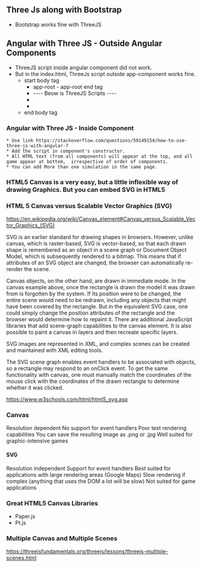 


## Three Js along with Bootstrap

   * Bootstrap works fine with ThreeJS
   
## Angular with Three JS - Outside Angular Components
   * ThreeJS script inside angular component did not work.
   * But in the index.html, ThreeJs script outside app-component works fine.
       * start body tag
          * app-root - app-root end tag
           * ---- Beow is ThreeJS Scripts ----
           * <script src="https://threejs.org/build/three.js"></script>
           * <script>
              const scene = new THREE.Scene();
              const camera = new THREE.PerspectiveCamera( 75, window.innerWidth / window.innerHeight, 0.1, 1000 );
              ### --- Full script below ----
           * </script>
       *  end body tag
       
### Angular with Three JS - Inside Component

    * Use link https://stackoverflow.com/questions/59149154/how-to-use-three-js-with-angular-7
    * Add the script in component's constructor.
    * All HTML text (from all components) will appear at the top, and all game appear at bottom,  irrespective of order of components. 
    * You can add More than one simulation in the same page.

### HTML5 Canvas is a very easy, but a little inflexible way of drawing Graphics. But you can embed SVG in HTML5 

### HTML 5 Canvas versus Scalable Vector Graphics (SVG)

https://en.wikipedia.org/wiki/Canvas_element#Canvas_versus_Scalable_Vector_Graphics_(SVG)

SVG is an earlier standard for drawing shapes in browsers. However, unlike canvas, which is raster-based, SVG is vector-based, so that each drawn shape is remembered as an object in a scene graph or Document Object Model, which is subsequently rendered to a bitmap. This means that if attributes of an SVG object are changed, the browser can automatically re-render the scene.

Canvas objects, on the other hand, are drawn in immediate mode. In the canvas example above, once the rectangle is drawn the model it was drawn from is forgotten by the system. If its position were to be changed, the entire scene would need to be redrawn, including any objects that might have been covered by the rectangle. But in the equivalent SVG case, one could simply change the position attributes of the rectangle and the browser would determine how to repaint it. There are additional JavaScript libraries that add scene-graph capabilities to the canvas element. It is also possible to paint a canvas in layers and then recreate specific layers.

SVG images are represented in XML, and complex scenes can be created and maintained with XML editing tools.

The SVG scene graph enables event handlers to be associated with objects, so a rectangle may respond to an onClick event. To get the same functionality with canvas, one must manually match the coordinates of the mouse click with the coordinates of the drawn rectangle to determine whether it was clicked.



https://www.w3schools.com/html/html5_svg.asp

### Canvas 
Resolution dependent
No support for event handlers
Poor text rendering capabilities
You can save the resulting image as .png or .jpg
Well suited for graphic-intensive games

#### SVG

Resolution independent
Support for event handlers
Best suited for applications with large rendering areas (Google Maps)
Slow rendering if complex (anything that uses the DOM a lot will be slow)
Not suited for game applications

### Great HTML5 Canvas Libraries
* Paper.js
* Pt.js


### Multiple Canvas and Multiple Scenes

  https://threejsfundamentals.org/threejs/lessons/threejs-multiple-scenes.html
